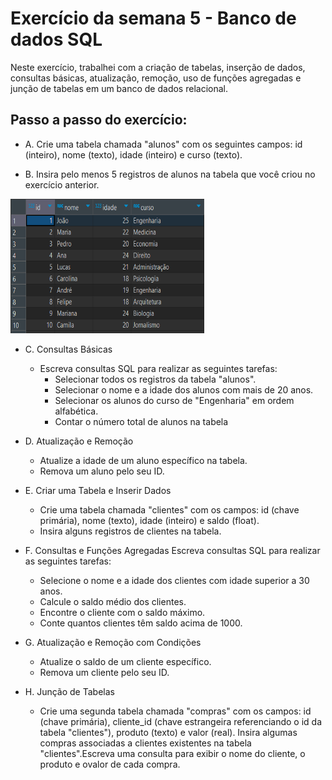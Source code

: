 # Exercício da semana 5 - Banco de dados SQL

Neste exercício, trabalhei com a criação de tabelas, inserção de dados, consultas básicas, atualização, remoção, uso de funções agregadas e junção de tabelas em um banco de dados relacional. 

## Passo a passo do exercício:

- A. Crie uma tabela chamada "alunos" com os seguintes campos: id (inteiro), nome (texto), idade (inteiro) e curso (texto).
     
- B. Insira pelo menos 5 registros de alunos na tabela que você criou no exercício anterior.

<img src="./assets_sql/exercicio_1_2.png" height="215" width="310"/>

     
- C. Consultas Básicas
  - Escreva consultas SQL para realizar as seguintes tarefas:
     - Selecionar todos os registros da tabela "alunos".
     - Selecionar o nome e a idade dos alunos com mais de 20 anos.
     - Selecionar os alunos do curso de "Engenharia" em ordem alfabética.
     - Contar o número total de alunos na tabela
       
- D. Atualização e Remoção
  - Atualize a idade de um aluno específico na tabela.
  - Remova um aluno pelo seu ID.
    
- E. Criar uma Tabela e Inserir Dados
  - Crie uma tabela chamada "clientes" com os campos: id (chave primária), nome (texto), idade (inteiro) e saldo (float).
  - Insira alguns registros de clientes na tabela.
    
- F. Consultas e Funções Agregadas
     Escreva consultas SQL para realizar as seguintes tarefas:
     - Selecione o nome e a idade dos clientes com idade superior a 30 anos.
     - Calcule o saldo médio dos clientes.
     - Encontre o cliente com o saldo máximo.
     - Conte quantos clientes têm saldo acima de 1000.
       
- G. Atualização e Remoção com Condições
  - Atualize o saldo de um cliente específico.
  - Remova um cliente pelo seu ID.
    
- H. Junção de Tabelas
  - Crie uma segunda tabela chamada "compras" com os campos: id (chave primária), cliente_id (chave estrangeira referenciando o id da tabela "clientes"), produto (texto) e valor (real).
    Insira algumas compras associadas a clientes existentes na tabela "clientes".Escreva uma consulta para exibir o nome do cliente, o produto e ovalor de cada compra.
